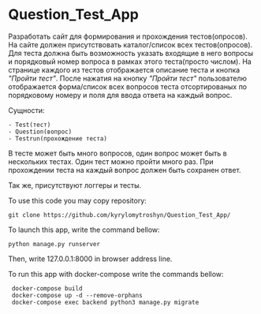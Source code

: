 # Question_Test_App

Разработать сайт для формирования и прохождения тестов(опросов).
На сайте должен присутствовать каталог/список всех тестов(опросов).
Для теста должна быть возможность указать входящие в него вопросы и порядковый номер вопроса в рамках этого теста(просто числом).
На странице каждого из тестов отображается описание теста и кнопка _"Пройти тест"_.
После нажатия на кнопку _"Пройти тест"_ пользователю отображается форма/список всех вопросов теста отсортированых по порядковому номеру и поля для ввода ответа на каждый вопрос.

Сущности:

```
- Test(тест)
- Question(вопрос)
- Testrun(прохождение теста)
```

В тесте может быть много вопросов,
один вопрос может быть в нескольких тестах.
Один тест можно пройти много раз.
При прохождении теста на каждый вопрос должен быть
сохранен ответ.

Так же, присутствуют логгеры и тесты.

To use this code you may copy repository:
```
git clone https://github.com/kyrylomytroshyn/Question_Test_App/
```

To launch this app, write the command bellow:

```
python manage.py runserver
```

Then, write 127.0.0.1:8000 in browser address line.


To run this app with docker-compose write the commands bellow:

```
 docker-compose build
 docker-compose up -d --remove-orphans
 docker-compose exec backend python3 manage.py migrate

```

